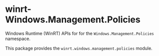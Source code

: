<!-- warning: Please don't edit this file. It was automatically generated. -->

# winrt-Windows.Management.Policies

Windows Runtime (WinRT) APIs for for the `Windows.Management.Policies` namespace.

This package provides the `winrt.windows.management.policies` module.
